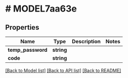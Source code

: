 # # MODEL7aa63e

## Properties

Name | Type | Description | Notes
------------ | ------------- | ------------- | -------------
**temp_password** | **string** |  | 
**code** | **string** |  | 

[[Back to Model list]](../../README.md#documentation-for-models) [[Back to API list]](../../README.md#documentation-for-api-endpoints) [[Back to README]](../../README.md)


